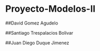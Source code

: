 # Proyecto-Modelos-II

##David Gomez Agudelo

##Santiago Trespalacios Bolivar

##Juan Diego Duque Jimenez
